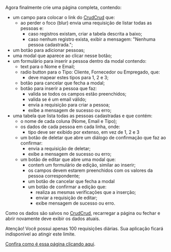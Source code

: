 Agora finalmente crie uma página completa, contendo:

- um campo para colocar o link do [CrudCrud](https://crudcrud.com/) que:
    - ao perder o foco (blur) envia uma requisição de listar todas as pessoas e:
        - caso registros existam, criar a tabela descrita a baixo;
        - caso nenhum registro exista, exibir a mensagem: "Nenhuma pessoa cadastrada.";
- um botão para adicionar pessoas;
- uma modal que aparece ao clicar nesse botão;
- um formulário para inserir a pessoa dentro da modal contendo:
    - text para o Nome e Email;
    - radio button para o Tipo: Cliente, Fornecedor ou Empregado, que:
        - deve mapear estes tipos para 1, 2 e 3;
    - botão para cancelar que fecha a modal;
    - botão para inserir a pessoa que faz:
        - valida se todos os campos estão preenchidos;
        - valida se é um email válido;
        - envia a requisição para criar a pessoa;
        - exibe a mensagem de sucesso ou erro;
- uma tabela que lista todas as pessoas cadastradas e que contém:
    - o nome de cada coluna (Nome, Email e Tipo);
    - os dados de cada pessoa em cada linha, onde:
        - tipo deve ser exibido por extenso, em vez de 1, 2 e 3
    - um botão de deletar que abre um diálogo de confirmação que faz ao confirmar:
        - envia a requisição de deletar;
        - exibe a mensagem de sucesso ou erro;
    - um botão de editar que abre uma modal que:
        - conteḿ um formulário de edição, similar ao inserir;
        - os campos devem estarem preenchidos com os valores da pessoa correspondente;
        - um botão de cancelar que fecha a modal
        - um botão de confirmar a edição que:
            - realiza as mesmas verificações que a inserção;
            - enviar a requisição de editar;
            - exibe mensagem de sucesso ou erro.

Como os dados são salvos no [CrudCrud](https://crudcrud.com/), recarregar a página ou fechar e abrir novamente deve exibir os dados atuais.

Atenção! Você possui apenas 100 requisições diárias. Sua aplicação ficará indisponível ao atingir este limite.

[Confira como é essa página clicando aqui](https://irmaos.dev/trilha/apifake/).